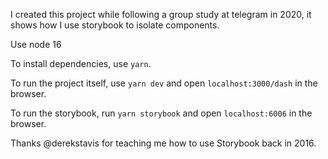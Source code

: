 I created this project while following a group study at telegram in 2020, it shows how I use storybook to isolate components.

Use node 16

To install dependencies, use `yarn`.

To run the project itself, use `yarn dev` and open `localhost:3000/dash` in the browser.

To run the storybook, run `yarn storybook` and open `localhost:6006` in the browser.

Thanks @derekstavis for teaching me how to use Storybook back in 2016.
